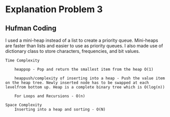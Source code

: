 # Explanation Problem 3

## Hufman Coding


I used a mini-heap instead of a list to create a priority queue. Mini-heaps are faster than lists and easier to use as priority queues. I also made use of dictionary class to store characters, frequencies, and bit values.

    Time Complexity

        heappop - Pop and return the smallest item from the heap O(1)

        heappush/complexity of inserting into a heap - Push the value item on the heap tree. Newly inserted node has to be swapped at each levelfrom bottom up. Heap is a complete binary tree which is O(log(n))

        For Loops and Recursions - O(n)

    Space Complexity
        Inserting into a heap and sorting - O(N)



